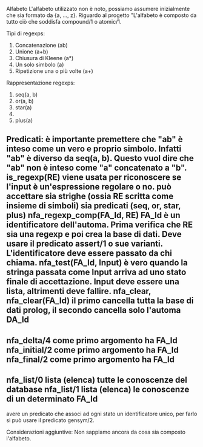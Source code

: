 Alfabeto
  L'alfabeto utilizzato non è noto, possiamo assumere inizialmente che sia formato da {a, ..., z}.
  Riguardo al progetto "L'alfabeto è composto da tutto ciò che soddisfa compound/1 o atomic/1.
  
Tipi di regexps:
  1.  Concatenazione                (ab)
  2.  Unione                        (a+b)
  3.  Chiusura di Kleene            (a*)
  4.  Un solo simbolo               (a)
  5.  Ripetizione una o più volte   (a+)
  
Rappresentazione regexps:
  1.  seq(a, b)
  2.  or(a, b)
  3.  star(a)
  4.
  5.  plus(a)
  
Predicati:
  è importante premettere che "ab" è inteso come un vero e proprio simbolo.
  Infatti "ab" è diverso da seq(a, b). Questo vuol dire che "ab" non è inteso come "a" concatenato a "b".
  is_regexp(RE)
      viene usata per riconoscere se l'input è un'espressione regolare o no.
      può accettare sia strighe (ossia RE scritta come insieme di simboli) sia predicati (seq, or, star, plus)
  nfa_regexp_comp(FA_Id, RE)
      FA_Id è un identificatore dell'automa.
      Prima verifica che RE sia una regexp e poi crea la base di dati.
      Deve usare il predicato assert/1 o sue varianti.
      L'identificatore deve essere passato da chi chiama.
  nfa_test(FA_Id, Input)
      è vero quando la stringa passata come Input arriva ad uno stato finale di accettazione.
      Input deve essere una lista, altrimenti deve fallire.
  nfa_clear, nfa_clear(FA_Id)
      il primo cancella tutta la base di dati prolog, il secondo cancella solo l'automa DA_Id
  --------------------------
  nfa_delta/4
      come primo argomento ha FA_Id
  nfa_initial/2
      come primo argomento ha FA_Id
  nfa_final/2
      come primo argomento ha FA_Id
  --------------------------
  nfa_list/0
      lista (elenca) tutte le conoscenze del database
  nfa_list/1
      lista (elenca) le conoscenze di un determinato FA_Id
  --------------------------
  avere un predicato che associ ad ogni stato un identificatore unico, per farlo si può usare il predicato gensym/2.
  
Considerazioni aggiuntive:
  Non sappiamo ancora da cosa sia composto l'alfabeto.
